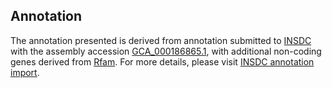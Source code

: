 

Annotation
----------

The annotation presented is derived from annotation submitted to
[INSDC](http://www.insdc.org) with the assembly accession
[GCA\_000186865.1](http://www.ebi.ac.uk/ena/data/view/GCA_000186865.1),
with additional non-coding genes derived from
[Rfam](http://rfam.xfam.org/). For more details, please visit [INSDC
annotation
import](http://ensemblgenomes.org/info/data/insdc_annotation).
